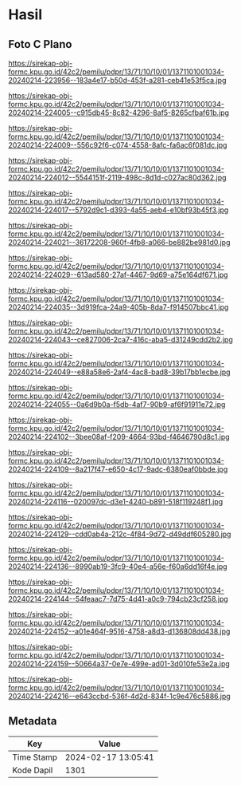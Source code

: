 # Hasil

## Foto C Plano

https://sirekap-obj-formc.kpu.go.id/42c2/pemilu/pdpr/13/71/10/10/01/1371101001034-20240214-223956--183a4e17-b50d-453f-a281-ceb41e53f5ca.jpg

https://sirekap-obj-formc.kpu.go.id/42c2/pemilu/pdpr/13/71/10/10/01/1371101001034-20240214-224005--c915db45-8c82-4296-8af5-8265cfbaf61b.jpg

https://sirekap-obj-formc.kpu.go.id/42c2/pemilu/pdpr/13/71/10/10/01/1371101001034-20240214-224009--556c92f6-c074-4558-8afc-fa6ac6f081dc.jpg

https://sirekap-obj-formc.kpu.go.id/42c2/pemilu/pdpr/13/71/10/10/01/1371101001034-20240214-224012--5544151f-2119-498c-8d1d-c027ac80d362.jpg

https://sirekap-obj-formc.kpu.go.id/42c2/pemilu/pdpr/13/71/10/10/01/1371101001034-20240214-224017--5792d9c1-d393-4a55-aeb4-e10bf93b45f3.jpg

https://sirekap-obj-formc.kpu.go.id/42c2/pemilu/pdpr/13/71/10/10/01/1371101001034-20240214-224021--36172208-960f-4fb8-a066-be882be981d0.jpg

https://sirekap-obj-formc.kpu.go.id/42c2/pemilu/pdpr/13/71/10/10/01/1371101001034-20240214-224029--613ad580-27af-4467-9d69-a75e164df671.jpg

https://sirekap-obj-formc.kpu.go.id/42c2/pemilu/pdpr/13/71/10/10/01/1371101001034-20240214-224035--3d919fca-24a9-405b-8da7-f914507bbc41.jpg

https://sirekap-obj-formc.kpu.go.id/42c2/pemilu/pdpr/13/71/10/10/01/1371101001034-20240214-224043--ce827006-2ca7-416c-aba5-d31249cdd2b2.jpg

https://sirekap-obj-formc.kpu.go.id/42c2/pemilu/pdpr/13/71/10/10/01/1371101001034-20240214-224049--e88a58e6-2af4-4ac8-bad8-39b17bb1ecbe.jpg

https://sirekap-obj-formc.kpu.go.id/42c2/pemilu/pdpr/13/71/10/10/01/1371101001034-20240214-224055--0a6d9b0a-f5db-4af7-90b9-af6f91911e72.jpg

https://sirekap-obj-formc.kpu.go.id/42c2/pemilu/pdpr/13/71/10/10/01/1371101001034-20240214-224102--3bee08af-f209-4664-93bd-f4646790d8c1.jpg

https://sirekap-obj-formc.kpu.go.id/42c2/pemilu/pdpr/13/71/10/10/01/1371101001034-20240214-224109--8a217f47-e650-4c17-9adc-6380eaf0bbde.jpg

https://sirekap-obj-formc.kpu.go.id/42c2/pemilu/pdpr/13/71/10/10/01/1371101001034-20240214-224116--020097dc-d3e1-4240-b891-518f119248f1.jpg

https://sirekap-obj-formc.kpu.go.id/42c2/pemilu/pdpr/13/71/10/10/01/1371101001034-20240214-224129--cdd0ab4a-212c-4f84-9d72-d49ddf605280.jpg

https://sirekap-obj-formc.kpu.go.id/42c2/pemilu/pdpr/13/71/10/10/01/1371101001034-20240214-224136--8990ab19-3fc9-40e4-a56e-f60a6dd16f4e.jpg

https://sirekap-obj-formc.kpu.go.id/42c2/pemilu/pdpr/13/71/10/10/01/1371101001034-20240214-224144--54feaac7-7d75-4d41-a0c9-794cb23cf258.jpg

https://sirekap-obj-formc.kpu.go.id/42c2/pemilu/pdpr/13/71/10/10/01/1371101001034-20240214-224152--a01e464f-9516-4758-a8d3-d136808dd438.jpg

https://sirekap-obj-formc.kpu.go.id/42c2/pemilu/pdpr/13/71/10/10/01/1371101001034-20240214-224159--50664a37-0e7e-499e-ad01-3d010fe53e2a.jpg

https://sirekap-obj-formc.kpu.go.id/42c2/pemilu/pdpr/13/71/10/10/01/1371101001034-20240214-224216--e643ccbd-536f-4d2d-834f-1c9e476c5886.jpg


## Metadata

| Key        | Value               |
| ---------- | ------------------- |
| Time Stamp | 2024-02-17 13:05:41 |
| Kode Dapil | 1301                |




